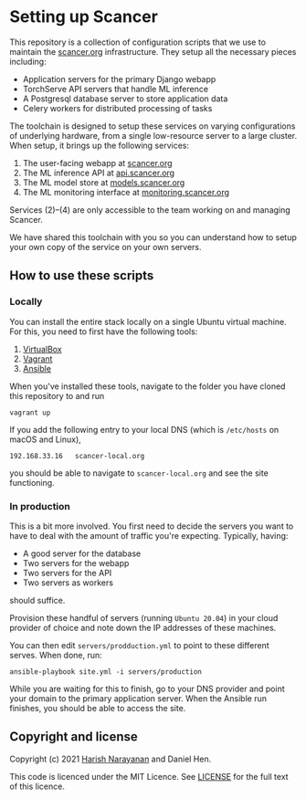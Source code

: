 # Setting up Scancer

This repository is a collection of configuration scripts that we use
to maintain the [scancer.org](https://scancer.org)
infrastructure. They setup all the necessary pieces including:

- Application servers for the primary Django webapp
- TorchServe API servers that handle ML inference
- A Postgresql database server to store application data
- Celery workers for distributed processing of tasks

The toolchain is designed to setup these services on varying
configurations of underlying hardware, from a single low-resource
server to a large cluster. When setup, it brings up the following
services:

1. The user-facing webapp at [scancer.org](https://scancer.org/)
2. The ML inference API at [api.scancer.org](https://api.scancer.org/)
3. The ML model store at [models.scancer.org](https://models.scancer.org/)
4. The ML monitoring interface at [monitoring.scancer.org](https://monitoring.cancer.org/)

Services (2)–(4) are only accessible to the team working on and
managing Scancer.

We have shared this toolchain with you so you can understand how to
setup your own copy of the service on your own servers.

## How to use these scripts

### Locally

You can install the entire stack locally on a single Ubuntu virtual
machine. For this, you need to first have the following tools:

1. [VirtualBox](https://www.virtualbox.org)
2. [Vagrant](https://www.vagrantup.com)
3. [Ansible](https://www.ansible.com)

When you've installed these tools, navigate to the folder you have
cloned this repository to and run

````
vagrant up
````

If you add the following entry to your local DNS (which is
`/etc/hosts` on macOS and Linux),

````
192.168.33.16	scancer-local.org
````

you should be able to navigate to `scancer-local.org` and see the site
functioning.

### In production

This is a bit more involved. You first need to decide the servers you
want to have to deal with the amount of traffic you're
expecting. Typically, having:

- A good server for the database
- Two servers for the webapp
- Two servers for the API
- Two servers as workers

should suffice.

Provision these handful of servers (running `Ubuntu 20.04`) in your
cloud provider of choice and note down the IP addresses of these
machines.

You can then edit `servers/prodduction.yml` to point to these
different serves. When done, run:

````
ansible-playbook site.yml -i servers/production
````

While you are waiting for this to finish, go to your DNS provider and
point your domain to the primary application server. When the Ansible
run finishes, you should be able to access the site.

## Copyright and license

Copyright (c) 2021 [Harish Narayanan](https://harishnarayanan.org) and
Daniel Hen.

This code is licenced under the MIT Licence. See
[LICENSE](https://github.com/scancer-org/setup/blob/main/LICENSE) for
the full text of this licence.
